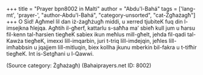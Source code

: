 +++
title = "Prayer bpn8002 in Malti"
author = "Abdu'l-Bahá"
tags = ['lang-mt', 'prayer-', "author-Abdu'l-Bahá", "category-unsorted", "cat-Żgħażagħ"]
+++
O Sid! Agħmel lil dan iż-żagħżugħ middi, u xerred tjubiteK fuq din l-imsejkna ħlejqa. Agħtih il-għerf, kattarlu s-saħħa ma’ sbieħ kull jum u ħarsu fil-kenn tal-ħarsien tiegħeK sabiex ikun meħlus mill-għelt, jehda fil-qadi tal-Kawża tiegħeK, imexxi lill-imqarbin, juri t-triq lill-imdejqin, jeħles lill-imħabbsin u jqajjem lill-mitluqin, biex kollha jkunu mberkin bil-fakra u t-tifħir tiegħeK. Int is-Setgħani u l-Qawwi.

(Source category: Żgħażagħ)
(Bahaiprayers.net ID: 8002)
